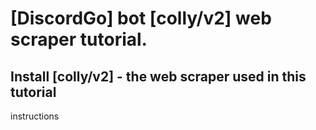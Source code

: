 # [DiscordGo] bot [colly/v2] web scraper tutorial.

## Install [colly/v2] - the web scraper used in this tutorial
  instructions